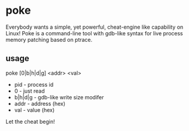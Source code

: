 # poke
Everybody wants a simple, yet powerful, cheat-engine like capability on Linux!
Poke is a command-line tool with gdb-like syntax for live process memory patching based on ptrace.

## usage
poke <pid> [0|b|h|d|g] \<addr\> \<val\>
  * pid - process id
  * 0 - just read
  * b|h|d|g - gdb-like write size modifer
  * addr - address (hex)
  * val - value (hex)

Let the cheat begin!
